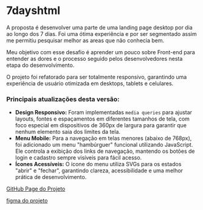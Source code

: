# 7dayshtml
<p>A proposta é desenvolver uma parte de uma landing page desktop por dia ao 
longo dos 7 dias.
Foi uma ótima experiência e por ser segmentado assim me permitiu pesquisar melhor
as areas que não conhecia bem. </p>
<p>Meu objetivo com esse desafio é aprender um pouco sobre Front-end para entender
as dores e o processo seguido pelos desenvolvedores nesta etapa do desenvolvimento.

<p>O projeto foi refatorado para ser totalmente responsivo, garantindo uma experiência de usuário otimizada em desktops, tablets e celulares.</p>

<h3>Principais atualizações desta versão:</h3>
<ul>
    <li><b>Design Responsivo:</b> Foram implementadas <code>media queries</code> para ajustar layouts, fontes e espaçamentos em diferentes tamanhos de tela, com foco especial em dispositivos de 360px de largura para garantir que nenhum elemento saia dos limites da tela.</li>
    <li><b>Menu Mobile:</b> Para a navegação em telas menores (abaixo de 768px), foi adicionado um menu "hambúrguer" funcional utilizando JavaScript. Ele controla a exibição dos links de navegação, mantendo os botões de login e cadastro sempre visíveis para fácil acesso.</li>
    <li><b>Ícones Acessíveis:</b> O ícone do menu utiliza SVGs para os estados "abrir" e "fechar", garantindo clareza, acessibilidade e uma melhor prática de desenvolvimento.</li>
</ul>

[GitHub Page do Projeto](https://ronaldodeschain.github.io/7dayshtml/)

[figma do projeto](https://www.figma.com/design/mm3MLozvUDGhDRTxSLlGL5/7daysOfCode-HTML-CSS?node-id=0-1&p=f&t=dqrQjUtehl7s2J3r-0)
